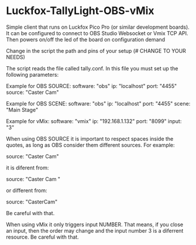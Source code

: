 # Luckfox-TallyLight-OBS-vMix
Simple client that runs on Luckfox Pico Pro (or similar development boards). It can be configured to connect to OBS Studio Websocket or Vmix TCP API. Then powers on/off the led of the board on configuration demand


Change in the script the path and pins of your setup (# CHANGE TO YOUR NEEDS)

The script reads the file called tally.conf. In this file you must set up the following parameters:

  Example for OBS SOURCE:
  software: "obs"
  ip: "localhost"
  port: "4455"
  source: "Caster Cam"
  
  Example for OBS SCENE:
  software: "obs"
  ip: "localhost"
  port: "4455"
  scene: "Main Stage"


  Example for vMix:
  software: "vmix"
  ip: "192.168.1.132"
  port: "8099"
  input: "3"


When using OBS SOURCE it is important to respect spaces inside the quotes, as long as OBS consider them different sources. For example:

source: "Caster Cam"

it is diferent from:

source: "Caster Cam "

or different from:

source: "CasterCam"

Be careful with that.


When using vMix it only triggers input NUMBER. That means, if you close an input, then the order may change and the input number 3 is a diferrent resource. Be careful with that.


